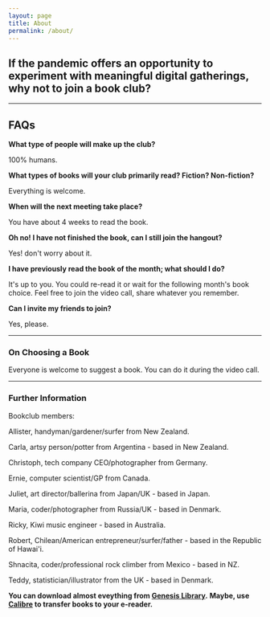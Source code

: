 ```yaml
---
layout: page
title: About
permalink: /about/
---
```


## If the pandemic offers an opportunity to experiment with meaningful digital gatherings, why not to join a book club?

---

## FAQs

**What type of people will make up the club?**

100% humans.

**What types of books will your club primarily read? Fiction? Non-fiction?**

Everything is welcome.

**When will the next meeting take place?**

You have about 4 weeks to read the book. 

**Oh no! I have not finished the book, can I still join the hangout?**

Yes! don't worry about it.

**I have previously read the book of the month; what should I do?**

It's up to you. You could re-read it or wait for the following month's book choice. Feel free to join the video call, share whatever you remember.

**Can I invite my friends to join?**

Yes, please. 

---

### On Choosing a Book

Everyone is welcome to suggest a book. You can do it during the video call.

---

### Further Information

Bookclub members:

Allister, handyman/gardener/surfer from New Zealand.

Carla, artsy person/potter from Argentina - based in New Zealand. 

Christoph, tech company CEO/photographer from Germany.

Ernie, computer scientist/GP from Canada.

Juliet, art director/ballerina from Japan/UK - based in Japan.

Maria, coder/photographer from Russia/UK - based in Denmark.

Ricky, Kiwi music engineer - based in Australia.

Robert, Chilean/American entrepreneur/surfer/father - based in the Republic of Hawai'i. 

Shnacita, coder/professional rock climber from Mexico - based in NZ.

Teddy, statistician/illustrator from the UK - based in Denmark. 

**You can download almost eveything from [Genesis Library](http://gen.lib.rus.ec/).**
**Maybe, use [Calibre](https://calibre-ebook.com/) to transfer books to your e-reader.**
